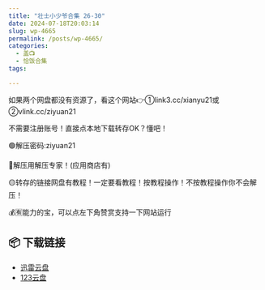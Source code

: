 ```yaml
---
title: "壮士小少爷合集 26-30"
date: 2024-07-18T20:03:14
slug: wp-4665
permalink: /posts/wp-4665/
categories:
  - 盖📺
  - 恰饭合集
tags:

---
```


如果两个网盘都没有资源了，看这个网站👉①link3.cc/xianyu21或②vlink.cc/ziyuan21

不需要注册账号！直接点本地下载转存OK？懂吧！

🟢解压密码:ziyuan21

🔵解压用解压专家！(应用商店有)

🟡转存的链接网盘有教程！一定要看教程！按教程操作！不按教程操作你不会解压！

💰🈶能力的宝，可以点左下角赞赏支持一下网站运行

## 📦 下载链接
- [迅雷云盘](https://blziyuan21.com/pay-download/4665?key=9dbc0d3ae0&down_id=0)
- [123云盘](https://blziyuan21.com/pay-download/4665?key=9dbc0d3ae0&down_id=1)

